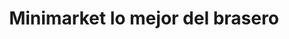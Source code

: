 ---
title: "Minimarket lo mejor del brasero"
url: /puerto-la-cruz/minimarket-lo-mejor-del-brasero/
shop: hardware
---
